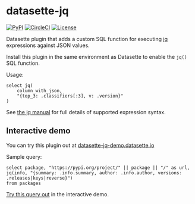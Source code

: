 # datasette-jq

[![PyPI](https://img.shields.io/pypi/v/datasette-jq.svg)](https://pypi.org/project/datasette-jq/)
[![CircleCI](https://circleci.com/gh/simonw/datasette-jq.svg?style=svg)](https://circleci.com/gh/simonw/datasette-jq)
[![License](https://img.shields.io/badge/license-Apache%202.0-blue.svg)](https://github.com/simonw/datasette-jq/blob/master/LICENSE)

Datasette plugin that adds a custom SQL function for executing [jq](https://stedolan.github.io/jq/) expressions against JSON values.

Install this plugin in the same environment as Datasette to enable the `jq()` SQL function.

Usage:

    select jq(
        column_with_json,
        "{top_3: .classifiers[:3], v: .version}"
    )

See [the jq manual](https://stedolan.github.io/jq/manual/#Basicfilters) for full details of supported expression syntax.

## Interactive demo

You can try this plugin out at [datasette-jq-demo.datasette.io](https://datasette-jq-demo.datasette.io/)

Sample query:

    select package, "https://pypi.org/project/" || package || "/" as url,
    jq(info, "{summary: .info.summary, author: .info.author, versions: .releases|keys|reverse}")
    from packages

[Try this query out](https://datasette-jq-demo.datasette.io/demo?sql=select+package%2C+%22https%3A%2F%2Fpypi.org%2Fproject%2F%22+%7C%7C+package+%7C%7C+%22%2F%22+as+url%2C%0D%0Ajq%28info%2C+%22%7Bsummary%3A+.info.summary%2C+author%3A+.info.author%2C+versions%3A+.releases%7Ckeys%7Creverse%7D%22%29%0D%0Afrom+packages) in the interactive demo.
